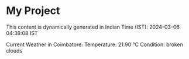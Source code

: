 # My Project

This content is dynamically generated in Indian Time (IST): 2024-03-06 04:38:08 IST


Current Weather in Coimbatore:
Temperature: 21.90 °C
Condition: broken clouds
